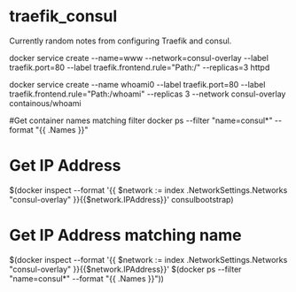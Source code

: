 # traefik_consul

Currently random notes from configuring Traefik and consul.

docker service create --name=www --network=consul-overlay --label traefik.port=80 --label traefik.frontend.rule="Path:/" --replicas=3 httpd

docker service create --name whoami0 --label traefik.port=80 --label traefik.frontend.rule="Path:/whoami"  --replicas 3 --network consul-overlay containous/whoami

#Get container names matching filter
docker ps --filter "name=consul*" --format "{{ .Names }}"

# Get IP Address
$(docker inspect --format '{{ $network := index .NetworkSettings.Networks "consul-overlay" }}{{$network.IPAddress}}' consulbootstrap)

# Get IP Address matching name 
$(docker inspect --format '{{ $network := index .NetworkSettings.Networks "consul-overlay" }}{{$network.IPAddress}}' $(docker ps --filter "name=consul*" --format "{{ .Names }}"))

